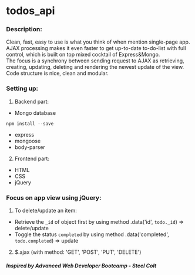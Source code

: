 # todos_api
### Description:
Clean, fast, easy to use is what you think of when mention single-page app. AJAX processing makes it even faster to get up-to-date to-do-list with full control, which is built on top mixed cocktail of Express&Mongo.<br /> 
The focus is a synchrony between sending request to AJAX as retrieving, creating, updating, deleting and rendering the newest update of the view.<br />
Code structure is nice, clean and modular.<br />

### Setting up:
1. Backend part:
* Mongo database
``` 
npm install --save 
```
* express
* mongoose
* body-parser

2. Frontend part: 
* HTML
* CSS
* jQuery 

### Focus on app view using jQuery:
1. To delete/update an item: 
- Retrieve the `_id` of object first by using method .data('id', `todo._id`) => delete/update 
- Toggle the status `completed` by using method .data('completed', `todo.completed`) => update
2. $.ajax (with method: 'GET', 'POST', 'PUT', 'DELETE')


##### Inspired by Advanced Web Developer Bootcamp - Steel Colt
